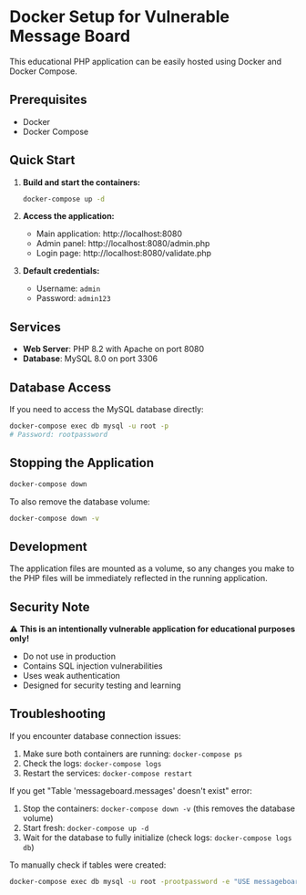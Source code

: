 # Docker Setup for Vulnerable Message Board

This educational PHP application can be easily hosted using Docker and Docker Compose.

## Prerequisites

- Docker
- Docker Compose

## Quick Start

1. **Build and start the containers:**
   ```bash
   docker-compose up -d
   ```

2. **Access the application:**
   - Main application: http://localhost:8080
   - Admin panel: http://localhost:8080/admin.php
   - Login page: http://localhost:8080/validate.php

3. **Default credentials:**
   - Username: `admin`
   - Password: `admin123`

## Services

- **Web Server**: PHP 8.2 with Apache on port 8080
- **Database**: MySQL 8.0 on port 3306

## Database Access

If you need to access the MySQL database directly:
```bash
docker-compose exec db mysql -u root -p
# Password: rootpassword
```

## Stopping the Application

```bash
docker-compose down
```

To also remove the database volume:
```bash
docker-compose down -v
```

## Development

The application files are mounted as a volume, so any changes you make to the PHP files will be immediately reflected in the running application.

## Security Note

⚠️ **This is an intentionally vulnerable application for educational purposes only!** 
- Do not use in production
- Contains SQL injection vulnerabilities
- Uses weak authentication
- Designed for security testing and learning

## Troubleshooting

If you encounter database connection issues:
1. Make sure both containers are running: `docker-compose ps`
2. Check the logs: `docker-compose logs`
3. Restart the services: `docker-compose restart`

If you get "Table 'messageboard.messages' doesn't exist" error:
1. Stop the containers: `docker-compose down -v` (this removes the database volume)
2. Start fresh: `docker-compose up -d`
3. Wait for the database to fully initialize (check logs: `docker-compose logs db`)

To manually check if tables were created:
```bash
docker-compose exec db mysql -u root -prootpassword -e "USE messageboard; SHOW TABLES;"
```